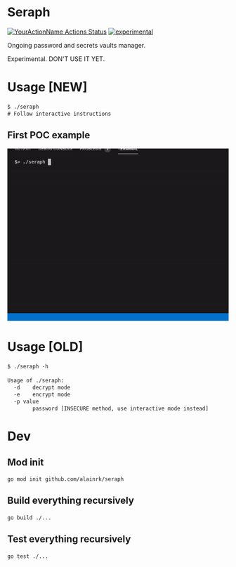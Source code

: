 # Seraph
[![YourActionName Actions Status](https://github.com/alainrk/seraph/workflows/Go/badge.svg)](https://github.com/alainrk/seraph/actions)
[![experimental](http://badges.github.io/stability-badges/dist/experimental.svg)](http://github.com/badges/stability-badges)

Ongoing password and secrets vaults manager.

Experimental. DON'T USE IT YET.

# Usage [NEW]
```
$ ./seraph
# Follow interactive instructions
```

## First POC example

![Seraph GIF Example](https://github.com/alainrk/seraph/raw/master/example/seraph.gif)

# Usage [OLD]
```
$ ./seraph -h

Usage of ./seraph:
  -d    decrypt mode
  -e    encrypt mode
  -p value
        password [INSECURE method, use interactive mode instead]
```

# Dev
## Mod init
```
go mod init github.com/alainrk/seraph
```

## Build everything recursively
```
go build ./...
```

## Test everything recursively
```
go test ./...
```
